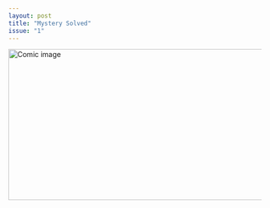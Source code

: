 ```yaml
---
layout: post
title: "Mystery Solved"
issue: "1"
---
```

<img src="{{ site.url }}/comics/1.png" title="That was close." alt="Comic image" width="778px" height="301px"/>

